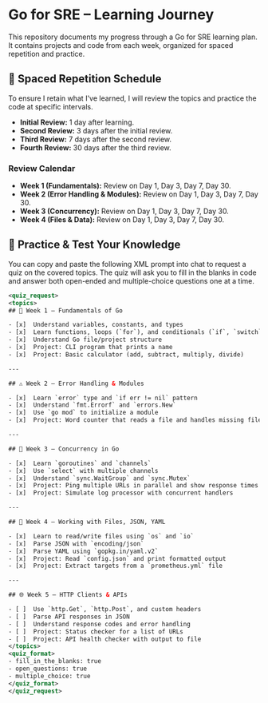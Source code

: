 # Go for SRE – Learning Journey

This repository documents my progress through a Go for SRE learning plan. It contains projects and code from each week, organized for spaced repetition and practice.

## 🧠 Spaced Repetition Schedule

To ensure I retain what I've learned, I will review the topics and practice the code at specific intervals.

  * **Initial Review:** 1 day after learning.
  * **Second Review:** 3 days after the initial review.
  * **Third Review:** 7 days after the second review.
  * **Fourth Review:** 30 days after the third review.

### Review Calendar

  * **Week 1 (Fundamentals):** Review on Day 1, Day 3, Day 7, Day 30.
  * **Week 2 (Error Handling & Modules):** Review on Day 1, Day 3, Day 7, Day 30.
  * **Week 3 (Concurrency):** Review on Day 1, Day 3, Day 7, Day 30.
  * **Week 4 (Files & Data):** Review on Day 1, Day 3, Day 7, Day 30.

## 📝 Practice & Test Your Knowledge

You can copy and paste the following XML prompt into chat to request a quiz on the covered topics. The quiz will ask you to fill in the blanks in code and answer both open-ended and multiple-choice questions one at a time.

```xml
<quiz_request>
<topics>
## 📘 Week 1 – Fundamentals of Go

- [x]  Understand variables, constants, and types
- [x]  Learn functions, loops (`for`), and conditionals (`if`, `switch`)
- [x]  Understand Go file/project structure
- [x]  Project: CLI program that prints a name
- [x]  Project: Basic calculator (add, subtract, multiply, divide)

---

## ⚠️ Week 2 – Error Handling & Modules

- [x]  Learn `error` type and `if err != nil` pattern
- [x]  Understand `fmt.Errorf` and `errors.New`
- [x]  Use `go mod` to initialize a module
- [x]  Project: Word counter that reads a file and handles missing file errors

---

## 🧵 Week 3 – Concurrency in Go

- [x]  Learn `goroutines` and `channels`
- [x]  Use `select` with multiple channels
- [x]  Understand `sync.WaitGroup` and `sync.Mutex`
- [x]  Project: Ping multiple URLs in parallel and show response times
- [x]  Project: Simulate log processor with concurrent handlers

---

## 📂 Week 4 – Working with Files, JSON, YAML

- [x]  Learn to read/write files using `os` and `io`
- [x]  Parse JSON with `encoding/json`
- [x]  Parse YAML using `gopkg.in/yaml.v2`
- [x]  Project: Read `config.json` and print formatted output
- [x]  Project: Extract targets from a `prometheus.yml` file

---

## 🌐 Week 5 – HTTP Clients & APIs

- [ ]  Use `http.Get`, `http.Post`, and custom headers
- [ ]  Parse API responses in JSON
- [ ]  Understand response codes and error handling
- [ ]  Project: Status checker for a list of URLs
- [ ]  Project: API health checker with output to file
</topics>
<quiz_format>
- fill_in_the_blanks: true
- open_questions: true
- multiple_choice: true
</quiz_format>
</quiz_request>
```